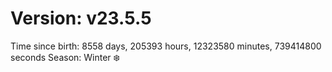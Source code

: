 # Version: v23.5.5
Time since birth: 8558 days, 205393 hours, 12323580 minutes, 739414800 seconds
Season: Winter ❄️
